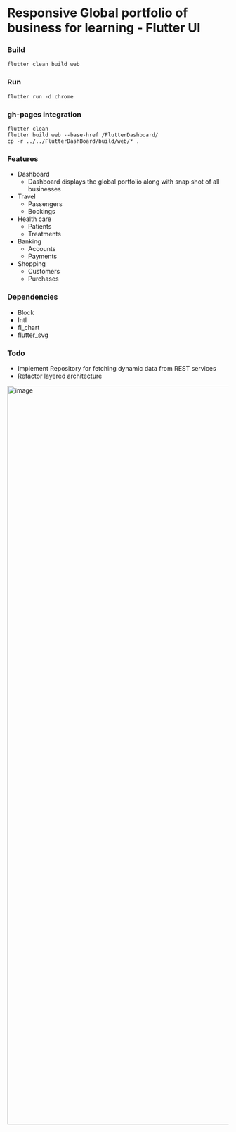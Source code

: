 # Responsive Global portfolio of business for learning - Flutter UI
### Build
```shell
flutter clean build web
```
### Run
```shell
flutter run -d chrome
```
### gh-pages integration
```shell
flutter clean
flutter build web --base-href /FlutterDashboard/
cp -r ../../FlutterDashBoard/build/web/* .
```
### Features 
- Dashboard
  - Dashboard displays the global portfolio along with snap shot of all businesses
- Travel 
  - Passengers
  - Bookings
- Health care
  - Patients
  - Treatments
- Banking
  - Accounts
  - Payments
- Shopping
  - Customers
  - Purchases

### Dependencies
- Block
- Intl
- fl_chart
- flutter_svg

### Todo
- Implement Repository for fetching dynamic data from REST services
- Refactor layered architecture

<img width="1680" alt="image" src="https://user-images.githubusercontent.com/1712742/228355446-42cf71ae-1be0-49dc-86d1-5403308ea741.png">
